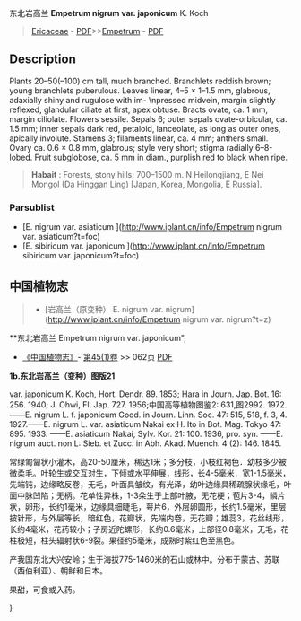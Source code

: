 东北岩高兰 **Empetrum nigrum var. japonicum** K. Koch

> [Ericaceae](http://www.iplant.cn/info/Ericaceae?t=foc) - [PDF](http://www.iplant.cn/foc/pdf/Ericaceae.pdf)>>[Empetrum](http://www.iplant.cn/info/Empetrum?t=foc) - [PDF](http://www.iplant.cn/foc/pdf/Empetrum.pdf)

## Description

Plants 20–50(–100) cm tall, much branched. Branchlets reddish brown; young branchlets puberulous. Leaves linear, 4–5 × 1–1.5 mm, glabrous, adaxially shiny and rugulose with im- &#x0D;\npressed midvein, margin slightly reflexed, glandular ciliate at first, apex obtuse. Bracts ovate, ca. 1 mm, margin ciliolate. Flowers sessile. Sepals 6; outer sepals ovate-orbicular, ca. 1.5 mm; inner sepals dark red, petaloid, lanceolate, as long as outer ones, apically involute. Stamens 3; filaments linear, ca. 4 mm; anthers small. Ovary ca. 0.6 × 0.8 mm, glabrous; style very short; stigma radially 6–8-lobed. Fruit subglobose, ca. 5 mm in diam., purplish red to black when ripe.


> **Habait** : 
> Forests, stony hills; 700–1500 m. N Heilongjiang, E Nei Mongol (Da Hinggan Ling) [Japan, Korea, Mongolia, E Russia].

### Parsublist

* [E.  nigrum var. asiaticum  ](http://www.iplant.cn/info/Empetrum nigrum var. asiaticum?t=foc)
* [E.  sibiricum var. japonicum  ](http://www.iplant.cn/info/Empetrum sibiricum var. japonicum?t=foc)

## 中国植物志

> * [岩高兰（原变种）  E.  nigrum var. nigrum](http://www.iplant.cn/info/Empetrum nigrum var. nigrum?t=z)


**东北岩高兰 Empetrum nigrum var. japonicum",

* [《中国植物志》](http://www.iplant.cn/frps)- [第45(1)卷](http://www.iplant.cn/frps/vol/45(1)) >> 062页 [PDF](http://www.iplant.cn/frps/pdf/45(1)/062.pdf)


**1b.东北岩高兰（变种）图版21**

var. japonicum K. Koch, Hort. Dendr. 89. 1853; Hara in Journ. Jap. Bot. 16: 256. 1940; J. Ohwi, Fl. Jap. 727. 1956;中国高等植物图鉴2: 631,图2992. 1972.——E. nigrum L. f. japonicum Good. in Journ. Linn. Soc. 47: 515, 518, f. 3, 4. 1927.——E. nigrum L. var. asiaticum Nakai ex H. Ito in Bot. Mag. Tokyo 47: 895. 1933. ——E. asiaticum Nakai, Sylv. Kor. 21: 100. 1936, pro. syn. ——E. nigrum auct. non L: Sieb. et Zucc. in Abh. Akad. Muench. 4 (2): 146. 1845.

常绿匍匐状小灌木，高20-50厘米，稀达1米；多分枝，小枝红褐色．幼枝多少被微柔毛。叶轮生或交互对生，下倾或水平伸展，线形，长4-5毫米．宽1-1.5毫米，先端钝，边缘略反卷，无毛，叶面具皱纹，有光泽，幼叶边缘具稀疏腺状缘毛，叶面中脉凹陷；无柄。花单性异株，1-3朵生于上部叶腋，无花梗；苞片3-4，鳞片状，卵形，长约1毫米，边缘具细睫毛，萼片6，外层卵圆形，长约1.5毫米，里层披针形，与外层等长，暗红色，花瓣状，先端内卷，无花瓣；雄蕊3，花丝线形，长约4毫米，花药较小；子房近陀螺形，长约0.6毫米，上部径0.8毫米，无毛，花柱极短，柱头辐射状6-9裂。果径约5毫米，成熟时紫红色至黑色。

产我国东北大兴安岭；生于海拔775-1460米的石山或林中。分布于蒙古、苏联（西伯利亚）、朝鲜和日本。

果甜，可食或入药。

}